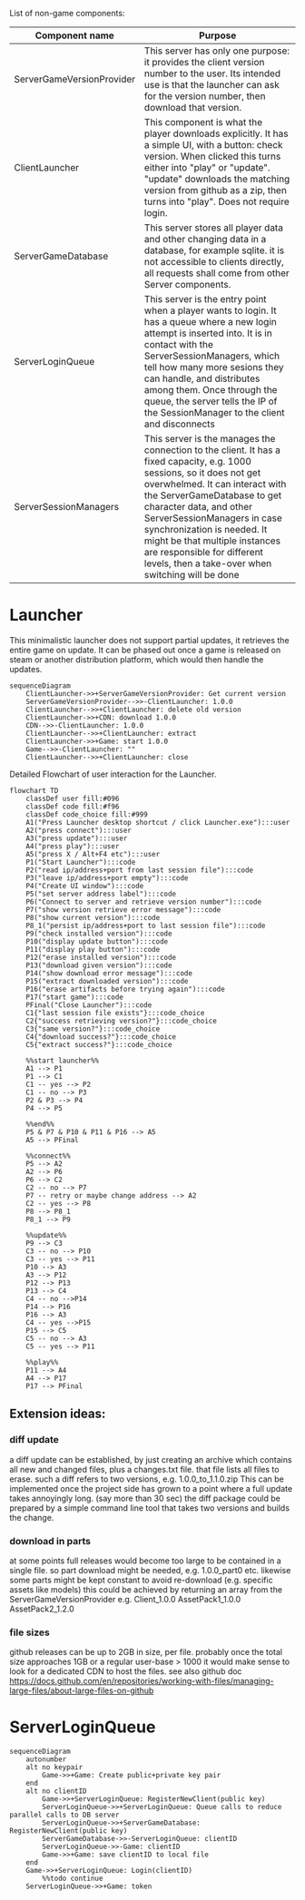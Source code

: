 List of non-game components:

| Component name  | Purpose |
| ------------- | ------------- |
| ServerGameVersionProvider  | This server has only one purpose: it provides the client version number to the user. Its intended use is that the launcher can ask for the version number, then download that version.  |
| ClientLauncher  | This component is what the player downloads explicitly. It has a simple UI, with a button: check version. When clicked this turns either into "play" or "update". "update" downloads the matching version from github as a zip, then turns into "play". Does not require login.|
| ServerGameDatabase  | This server stores all player data and other changing data in a database, for example sqlite. it is not accessible to clients directly, all requests shall come from other Server components.  |
| ServerLoginQueue  | This server is the entry point when a player wants to login. It has a queue where a new login attempt is inserted into. It is in contact with the ServerSessionManagers, which tell how many more sesions they can handle, and distributes among them. Once through the queue, the server tells the IP of the SessionManager to the client and disconnects|
| ServerSessionManagers  | This server is the manages the connection to the client. It has a fixed capacity, e.g. 1000 sessions, so it does not get overwhelmed. It can interact with the ServerGameDatabase to get character data, and other ServerSessionManagers in case synchronization is needed. It might be that multiple instances are responsible for different levels, then a take-over when switching will be done |

# Launcher

This minimalistic launcher does not support partial updates, it retrieves the entire game on update.
It can be phased out once a game is released on steam or another distribution platform, which would then handle the updates.

```mermaid
sequenceDiagram
    ClientLauncher->>+ServerGameVersionProvider: Get current version
    ServerGameVersionProvider-->>-ClientLauncher: 1.0.0
    ClientLauncher-->>+ClientLauncher: delete old version
    ClientLauncher->>+CDN: download 1.0.0
    CDN-->>-ClientLauncher: 1.0.0
    ClientLauncher-->>+ClientLauncher: extract
    ClientLauncher->>+Game: start 1.0.0
    Game-->>-ClientLauncher: ""
    ClientLauncher-->>+ClientLauncher: close
```

Detailed Flowchart of user interaction for the Launcher.

```mermaid
flowchart TD
    classDef user fill:#096
    classDef code fill:#f96
    classDef code_choice fill:#999
    A1("Press Launcher desktop shortcut / click Launcher.exe"):::user
    A2("press connect"):::user
    A3("press update"):::user
    A4("press play"):::user
    A5("press X / Alt+F4 etc"):::user
    P1("Start Launcher"):::code
    P2("read ip/address+port from last session file"):::code
    P3("leave ip/address+port empty"):::code
    P4("Create UI window"):::code
    P5("set server address label"):::code
    P6("Connect to server and retrieve version number"):::code
    P7("show version retrieve error message"):::code
    P8("show current version"):::code
    P8_1("persist ip/address+port to last session file"):::code
    P9("check installed version"):::code
    P10("display update button"):::code
    P11("display play button"):::code
    P12("erase installed version"):::code
    P13("download given version"):::code
    P14("show download error message"):::code
    P15("extract downloaded version"):::code
    P16("erase artifacts before trying again"):::code
    P17("start game"):::code
    PFinal("Close Launcher"):::code
    C1{"last session file exists"}:::code_choice
    C2{"success retrieving version?"}:::code_choice
    C3{"same version?"}:::code_choice
    C4{"download success?"}:::code_choice
    C5{"extract success?"}:::code_choice

    %%start launcher%%
    A1 --> P1
    P1 --> C1
    C1 -- yes --> P2
    C1 -- no --> P3
    P2 & P3 --> P4
    P4 --> P5

    %%end%%
    P5 & P7 & P10 & P11 & P16 --> A5
    A5 --> PFinal

    %%connect%%
    P5 --> A2
    A2 --> P6
    P6 --> C2
    C2 -- no --> P7
    P7 -- retry or maybe change address --> A2
    C2 -- yes --> P8
    P8 --> P8_1
    P8_1 --> P9
    
    %%update%%
    P9 --> C3
    C3 -- no --> P10
    C3 -- yes --> P11
    P10 --> A3
    A3 --> P12
    P12 --> P13
    P13 --> C4
    C4 -- no -->P14
    P14 --> P16
    P16 --> A3
    C4 -- yes -->P15
    P15 --> C5
    C5 -- no --> A3
    C5 -- yes --> P11

    %%play%%
    P11 --> A4
    A4 --> P17
    P17 --> PFinal
```

## Extension ideas:

### diff update
a diff update can be established, by just creating an archive which contains all new and changed files, plus a changes.txt file. that file lists all files to erase.
such a diff refers to two versions, e.g. 
1.0.0_to_1.1.0.zip
This can be implemented once the project side has grown to a point where a full update takes annoyingly long. (say more than 30 sec)
the diff package could be prepared by a simple command line tool that takes two versions and builds the change.

### download in parts
at some points full releases would become too large to be contained in a single file.
so part download might be needed, e.g. 1.0.0_part0 etc.
likewise some parts might be kept constant to avoid re-download (e.g. specific assets like models)
this could be achieved by returning an array from the ServerGameVersionProvider e.g.
Client_1.0.0
AssetPack1_1.0.0
AssetPack2_1.2.0

### file sizes
github releases can be up to 2GB in size, per file.
probably once the total size approaches 1GB or a regular user-base > 1000 it would make sense to look for a dedicated CDN to host the files.
see also github doc
https://docs.github.com/en/repositories/working-with-files/managing-large-files/about-large-files-on-github

# ServerLoginQueue

```mermaid
sequenceDiagram
    autonumber
    alt no keypair
        Game->>+Game: Create public+private key pair
    end
    alt no clientID
        Game->>+ServerLoginQueue: RegisterNewClient(public key)
        ServerLoginQueue->>+ServerLoginQueue: Queue calls to reduce parallel calls to DB server
        ServerLoginQueue->>+ServerGameDatabase: RegisterNewClient(public key)
        ServerGameDatabase->>-ServerLoginQueue: clientID
        ServerLoginQueue->>-Game: clientID
        Game->>+Game: save clientID to local file
    end
    Game->>+ServerLoginQueue: Login(clientID)
        %%todo continue
    ServerLoginQueue->>+Game: token
    
```